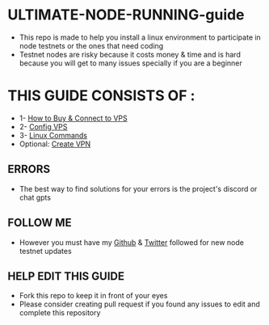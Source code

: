 # ULTIMATE-NODE-RUNNING-guide
* This repo is made to help you install a linux environment to participate in node testnets or the ones that need coding
* Testnet nodes are risky because it costs money & time and is hard because you will get to many issues specially if you are a beginner

# THIS GUIDE CONSISTS OF :
* 1- [How to Buy & Connect to VPS]()
* 2- [Config VPS]()
* 3- [Linux Commands]()
* Optional: [Create VPN]()

## ERRORS
* The best way to find solutions for your errors is the project's discord or chat gpts

## FOLLOW ME
* However you must have my [Github]() & [Twitter]() followed for new node testnet updates

## HELP EDIT THIS GUIDE
* Fork this repo to keep it in front of your eyes
* Please consider creating pull request if you found any issues to edit and complete this repository
